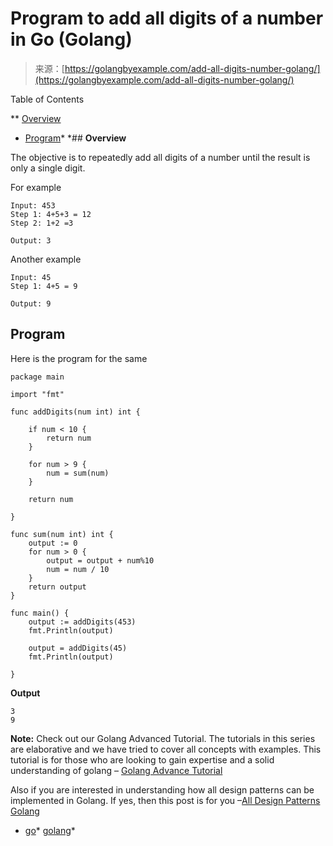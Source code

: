 <!--yml
category: 未分类
date: 2024-10-13 06:46:13
-->

# Program to add all digits of a number in Go (Golang)

> 来源：[https://golangbyexample.com/add-all-digits-number-golang/](https://golangbyexample.com/add-all-digits-number-golang/)

Table of Contents

 **   [Overview](#Overview "Overview")
*   [Program](#Program "Program")*  *## **Overview**

The objective is to repeatedly add all digits of a number until the result is only a single digit.

For example

```
Input: 453
Step 1: 4+5+3 = 12
Step 2: 1+2 =3

Output: 3
```

Another example

```
Input: 45
Step 1: 4+5 = 9

Output: 9
```

## **Program**

Here is the program for the same

```
package main

import "fmt"

func addDigits(num int) int {

	if num < 10 {
		return num
	}

	for num > 9 {
		num = sum(num)
	}

	return num

}

func sum(num int) int {
	output := 0
	for num > 0 {
		output = output + num%10
		num = num / 10
	}
	return output
}

func main() {
	output := addDigits(453)
	fmt.Println(output)

	output = addDigits(45)
	fmt.Println(output)

}
```

**Output**

```
3
9
```

**Note:** Check out our Golang Advanced Tutorial. The tutorials in this series are elaborative and we have tried to cover all concepts with examples. This tutorial is for those who are looking to gain expertise and a solid understanding of golang – [Golang Advance Tutorial](https://golangbyexample.com/golang-comprehensive-tutorial/)

Also if you are interested in understanding how all design patterns can be implemented in Golang. If yes, then this post is for you –[All Design Patterns Golang](https://golangbyexample.com/all-design-patterns-golang/)

*   [go](https://golangbyexample.com/tag/go/)*   [golang](https://golangbyexample.com/tag/golang/)*